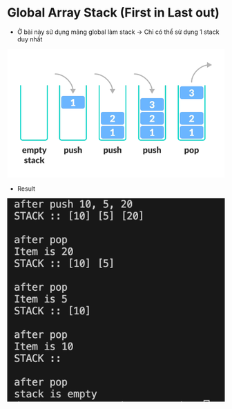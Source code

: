 # Global Array Stack (First in Last out)

- Ở bài này sử dụng mảng global làm stack -> Chỉ có thể sử dụng 1 stack duy nhất

![image](./img/img.png)

- Result

![result](./img/result.png)
